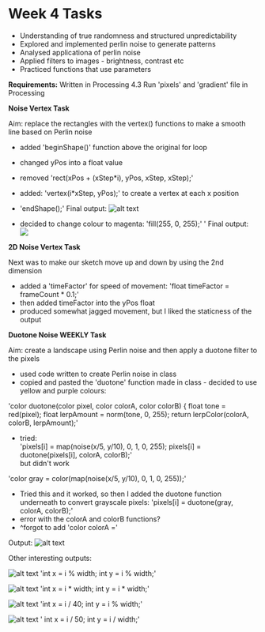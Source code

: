 # Week 4 Tasks

- Understanding of true randomness and structured unpredictability
- Explored and implemented perlin noise to generate patterns
- Analysed applicationa of perlin noise
- Applied filters to images - brightness, contrast etc
- Practiced functions that use parameters

**Requirements:**
Written in Processing 4.3
Run 'pixels' and 'gradient' file in Processing


**Noise Vertex Task**

Aim: replace the rectangles with the vertex() functions to make a smooth line based on Perlin noise

- added 'beginShape()' function above the original for loop
- changed yPos into a float value
- removed 'rect(xPos + (xStep*i), yPos, xStep, xStep);'
- added: 'vertex(i*xStep, yPos);' to create a vertex at each x position
- 'endShape();'
Final output:
![alt text](image.png)

- decided to change colour to magenta: 'fill(255, 0, 255);'
'
Final output:
![ ](image1.png)


**2D Noise Vertex Task**

Next was to make our sketch move up and down by using the 2nd dimension

- added a 'timeFactor' for speed of movement:
'float timeFactor = frameCount * 0.1;'
- then added timeFactor into the yPos float
- produced somewhat jagged movement, but I liked the staticness of the output

**Duotone Noise WEEKLY Task**

Aim: create a landscape using Perlin noise and then apply a duotone filter to the pixels

- used code written to create Perlin noise in class
- copied and pasted the 'duotone' function made in class - decided to use yellow and purple colours:

'color duotone(color pixel, color colorA, color colorB) {
  float tone = red(pixel);
  float lerpAmount = norm(tone, 0, 255);
  return lerpColor(colorA, colorB, lerpAmount);'

- tried:  
'pixels[i] = map(noise(x/5, y/10), 0, 1, 0, 255);
pixels[i] = duotone(pixels[i], colorA, colorB);'  
but didn't work

'color gray = color(map(noise(x/5, y/10), 0, 1, 0, 255));'
- Tried this and it worked, so then I added the duotone function underneath to convert grayscale pixels:
'pixels[i] = duotone(gray, colorA, colorB);'
- error with the colorA and colorB functions?
- ^forgot to add 'color colorA =' 

Output:
![alt text](image2.png)

Other interesting outputs:

![alt text](image3.png)
'int x = i % width;
 int y = i % width;'

![alt text](image4.png)
'int x = i * width;
    int y = i * width;'

![alt text](image5.png)
'int x = i / 40;
    int y = i % width;'

![alt text](image6.png)
'    int x = i / 50;
    int y = i / width;'

